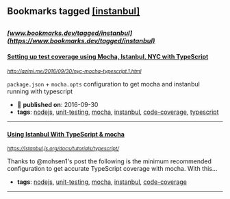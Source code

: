 ## Bookmarks tagged [[instanbul]](https://www.bookmarks.dev/search?q=[instanbul])

_<sup><sup>[www.bookmarks.dev/tagged/instanbul](https://www.bookmarks.dev/tagged/instanbul)</sup></sup>_
---
#### [Setting up test coverage using Mocha, Istanbul, NYC with TypeScript](http://azimi.me/2016/09/30/nyc-mocha-typescript.1.html)
_<sup>http://azimi.me/2016/09/30/nyc-mocha-typescript.1.html</sup>_

`package.json` + `mocha.opts` configuration to get mocha and instanbul running with typescript
* :calendar: **published on**: 2016-09-30
* **tags**: [nodejs](../tagged/nodejs.md), [unit-testing](../tagged/unit-testing.md), [mocha](../tagged/mocha.md), [instanbul](../tagged/instanbul.md), [code-coverage](../tagged/code-coverage.md), [typescript](../tagged/typescript.md)
---
#### [Using Istanbul With TypeScript & mocha](https://istanbul.js.org/docs/tutorials/typescript/)
_<sup>https://istanbul.js.org/docs/tutorials/typescript/</sup>_

Thanks to @mohsen1's post the following is the minimum recommended configuration to get accurate TypeScript coverage with mocha. With this…
* **tags**: [nodejs](../tagged/nodejs.md), [unit-testing](../tagged/unit-testing.md), [mocha](../tagged/mocha.md), [instanbul](../tagged/instanbul.md), [code-coverage](../tagged/code-coverage.md)
---
